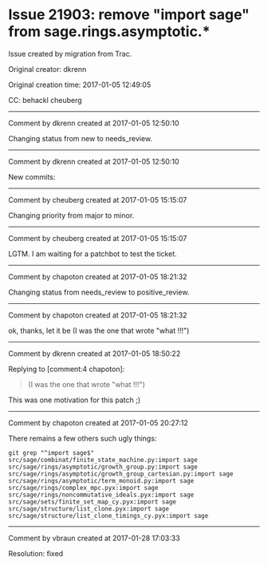 # Issue 21903: remove "import sage" from sage.rings.asymptotic.*

Issue created by migration from Trac.

Original creator: dkrenn

Original creation time: 2017-01-05 12:49:05

CC:  behackl cheuberg




---

Comment by dkrenn created at 2017-01-05 12:50:10

Changing status from new to needs_review.


---

Comment by dkrenn created at 2017-01-05 12:50:10

New commits:


---

Comment by cheuberg created at 2017-01-05 15:15:07

Changing priority from major to minor.


---

Comment by cheuberg created at 2017-01-05 15:15:07

LGTM. I am waiting for a patchbot to test the ticket.


---

Comment by chapoton created at 2017-01-05 18:21:32

Changing status from needs_review to positive_review.


---

Comment by chapoton created at 2017-01-05 18:21:32

ok, thanks, let it be (I was the one that wrote "what !!!")


---

Comment by dkrenn created at 2017-01-05 18:50:22

Replying to [comment:4 chapoton]:
> (I was the one that wrote "what !!!")

This was one motivation for this patch ;)


---

Comment by chapoton created at 2017-01-05 20:27:12

There remains a few others such ugly things:

```
git grep "^import sage$"
src/sage/combinat/finite_state_machine.py:import sage
src/sage/rings/asymptotic/growth_group.py:import sage
src/sage/rings/asymptotic/growth_group_cartesian.py:import sage
src/sage/rings/asymptotic/term_monoid.py:import sage
src/sage/rings/complex_mpc.pyx:import sage
src/sage/rings/noncommutative_ideals.pyx:import sage
src/sage/sets/finite_set_map_cy.pyx:import sage
src/sage/structure/list_clone.pyx:import sage
src/sage/structure/list_clone_timings_cy.pyx:import sage
```



---

Comment by vbraun created at 2017-01-28 17:03:33

Resolution: fixed
